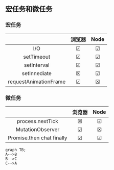 ## 宏任务和微任务

### 宏任务
||浏览器|Node|
|:----:|:----:|:----:|
|I/O   |&#9745;|&#9745;|
|setTimeout|&#9745;|&#9745;|
|setInterval|&#9745;|&#9745;|
|setInnediate|&#9746;|&#9745;|
|requestAnimationFrame|&#9745;|&#9746;|

### 微任务
||浏览器|Node|
|:----:|:----:|:----:|
|process.nextTick|&#9746;|&#9745;|
|MutationObserver|&#9745;|&#9746;|
|Promise.then chat finally|&#9745;|&#9745;|



```mermaid
graph TB;
A-->B
B-->C
C-->A
```







 
